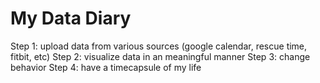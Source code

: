 # My Data Diary
Step 1: upload data from various sources (google calendar, rescue time, fitbit, etc)
Step 2: visualize data in an meaningful manner
Step 3: change behavior
Step 4: have a timecapsule of my life
